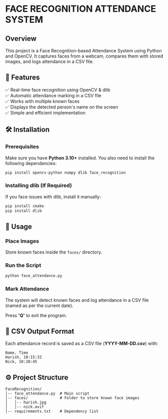 # FACE RECOGNITION ATTENDANCE SYSTEM

## Overview

This project is a Face Recognition-based Attendance System using Python and OpenCV. It captures faces from a webcam, compares them with stored images, and logs attendance in a CSV file.

## 📂 Features

✅ Real-time face recognition using OpenCV & dlib  
✅ Automatic attendance marking in a CSV file  
✅ Works with multiple known faces  
✅ Displays the detected person's name on the screen  
✅ Simple and efficient implementation  

## 🛠️ Installation

### Prerequisites

Make sure you have **Python 3.10+** installed. You also need to install the following dependencies:

```sh
pip install opencv-python numpy dlib face_recognition
```

### Installing dlib (If Required)

If you face issues with dlib, install it manually:

```sh
pip install cmake
pip install dlib
```

## 🚀 Usage

### Place Images
Store known faces inside the `faces/` directory.

### Run the Script

```sh
python face_attendance.py
```

### Mark Attendance
The system will detect known faces and log attendance in a CSV file (named as per the current date).

Press **'Q'** to exit the program.

## 📝 CSV Output Format

Each attendance record is saved as a CSV file (**YYYY-MM-DD.csv**) with:

```
Name, Time
Harish, 10:15:32
Nick, 10:20:45
```

## ⚙️ Project Structure

```
FaceRecognition/
│-- face_attendance.py  # Main script
│-- faces/              # Folder to store known face images
│   │-- harish.jpg
│   │-- nick.avif
│-- requirements.txt    # Dependency list
```
